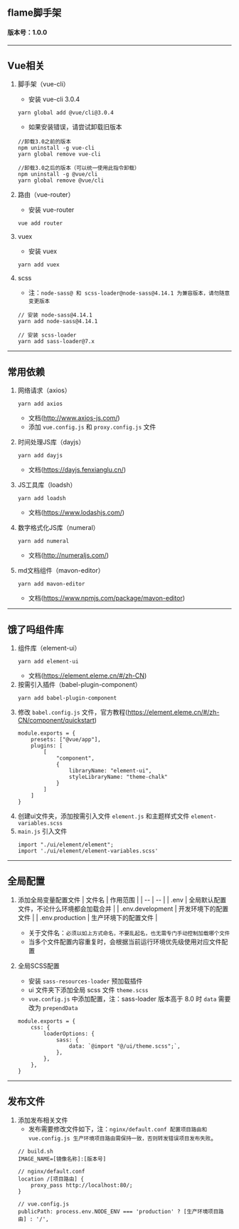 ## flame脚手架
#### 版本号：1.0.0
---
## Vue相关
1. 脚手架（vue-cli）
    * 安装 vue-cli 3.0.4
    ```
    yarn global add @vue/cli@3.0.4
    ```
    * 如果安装错误，请尝试卸载旧版本
    ```
    //卸载3.0之前的版本
    npm uninstall -g vue-cli
    yarn global remove vue-cli

    //卸载3.0之后的版本（可以统一使用此指令卸载）
    npm uninstall -g @vue/cli
    yarn global remove @vue/cli
    ```

2. 路由（vue-router）
    * 安装 vue-router
    ```
    vue add router
    ```

3. vuex
    * 安装 vuex
    ```
    yarn add vuex
    ```

4. scss
    * 注：`node-sass@ 和 scss-loader@node-sass@4.14.1 为兼容版本，请勿随意变更版本`
    ```
    // 安装 node-sass@4.14.1
    yarn add node-sass@4.14.1

    // 安装 scss-loader
    yarn add sass-loader@7.x
    ```
---
## 常用依赖
1. 网络请求（axios）
    ```
    yarn add axios
    ```
    * 文档(http://www.axios-js.com/)
    * 添加 `vue.config.js` 和 `proxy.config.js` 文件

2. 时间处理JS库（dayjs）
    ```
    yarn add dayjs
    ```
    * 文档(https://dayjs.fenxianglu.cn/)

3. JS工具库（loadsh）
    ```
    yarn add loadsh
    ```
    * 文档(https://www.lodashjs.com/)

4. 数字格式化JS库（numeral）
    ```
    yarn add numeral
    ```
    * 文档(http://numeraljs.com/)

5. md文档组件（mavon-editor）
    ```
    yarn add mavon-editor
    ```
    * 文档(https://www.npmjs.com/package/mavon-editor)
---
## 饿了吗组件库
1. 组件库（element-ui）
    ```
    yarn add element-ui
    ```
    * 文档(https://element.eleme.cn/#/zh-CN)
2. 按需引入插件（babel-plugin-component）
    ```
    yarn add babel-plugin-component
    ```
3. 修改 `babel.config.js` 文件，官方教程(https://element.eleme.cn/#/zh-CN/component/quickstart)
    ```
    module.exports = {
        presets: ["@vue/app"],
        plugins: [
            [
                "component",
                {
                    libraryName: "element-ui",
                    styleLibraryName: "theme-chalk"
                }
            ]
        ]
    }
    ```
4. 创建ui文件夹，添加按需引入文件 `element.js` 和主题样式文件 `element-variables.scss`
5. `main.js` 引入文件
    ```
    import "./ui/element/element";
    import './ui/element/element-variables.scss'
    ```
---
## 全局配置
1. 添加全局变量配置文件
    | 文件名 | 作用范围 |
    | -- | -- |
    | .env | 全局默认配置文件，不论什么环境都会加载合并 |
    | .env.development | 开发环境下的配置文件 |
    | .env.production | 生产环境下的配置文件 |
    * 关于文件名：`必须以如上方式命名，不要乱起名，也无需专门手动控制加载哪个文件`
    * 当多个文件配置内容重复时，会根据当前运行环境优先级使用对应文件配置

2. 全局SCSS配置
    * 安装 `sass-resources-loader` 预加载插件
    * ui 文件夹下添加全局 scss 文件 `theme.scss`
    * `vue.config.js` 中添加配置，注：sass-loader 版本高于 8.0 时 `data` 需要改为 `prependData`
    ```
    module.exports = {
        css: {
            loaderOptions: {
                sass: {
                    data: `@import "@/ui/theme.scss";`,
                },
            },
        },
    }
    ```
---
## 发布文件
1. 添加发布相关文件
    * 发布需要修改文件如下，注：`nginx/default.conf 配置项目路由和 vue.config.js 生产环境项目路由需保持一致，否则转发错误项目发布失败`。
    ```
    // build.sh
    IMAGE_NAME=[镜像名称]:[版本号]

    // nginx/default.conf
    location /[项目路由] {
        proxy_pass http://localhost:80/;
    }

    // vue.config.js
    publicPath: process.env.NODE_ENV === 'production' ? [生产环境项目路由] : '/',
    ```
